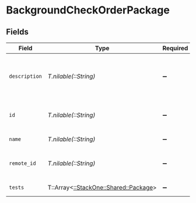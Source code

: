 # BackgroundCheckOrderPackage


## Fields

| Field                                                                   | Type                                                                    | Required                                                                | Description                                                             | Example                                                                 |
| ----------------------------------------------------------------------- | ----------------------------------------------------------------------- | ----------------------------------------------------------------------- | ----------------------------------------------------------------------- | ----------------------------------------------------------------------- |
| `description`                                                           | *T.nilable(::String)*                                                   | :heavy_minus_sign:                                                      | Package description                                                     | Skills test to gauge a candidate's proficiency in job-specific skills   |
| `id`                                                                    | *T.nilable(::String)*                                                   | :heavy_minus_sign:                                                      | Unique identifier                                                       | 8187e5da-dc77-475e-9949-af0f1fa4e4e3                                    |
| `name`                                                                  | *T.nilable(::String)*                                                   | :heavy_minus_sign:                                                      | Package name                                                            | Test 1                                                                  |
| `remote_id`                                                             | *T.nilable(::String)*                                                   | :heavy_minus_sign:                                                      | Provider's unique identifier                                            | 8187e5da-dc77-475e-9949-af0f1fa4e4e3                                    |
| `tests`                                                                 | T::Array<[::StackOne::Shared::Package](../../models/shared/package.md)> | :heavy_minus_sign:                                                      | Package tests                                                           |                                                                         |